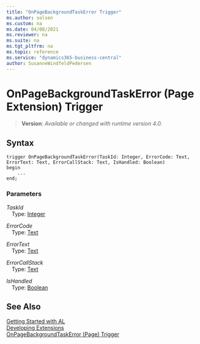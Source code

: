 ```yaml
---
title: "OnPageBackgroundTaskError Trigger"
ms.author: solsen
ms.custom: na
ms.date: 04/08/2021
ms.reviewer: na
ms.suite: na
ms.tgt_pltfrm: na
ms.topic: reference
ms.service: "dynamics365-business-central"
author: SusanneWindfeldPedersen
---
```

[//]: # (START>DO_NOT_EDIT)
[//]: # (IMPORTANT:Do not edit any of the content between here and the END>DO_NOT_EDIT.)
[//]: # (Any modifications should be made in the .xml files in the ModernDev repo.)

# OnPageBackgroundTaskError (Page Extension) Trigger
> **Version**: _Available or changed with runtime version 4.0._




## Syntax
```
trigger OnPageBackgroundTaskError(TaskId: Integer, ErrorCode: Text, ErrorText: Text, ErrorCallStack: Text, IsHandled: Boolean)
begin
    ...
end;
```

### Parameters

*TaskId*  
&emsp;Type: [Integer](../../methods-auto/integer/integer-data-type.md)  
  

*ErrorCode*  
&emsp;Type: [Text](../../methods-auto/text/text-data-type.md)  
  

*ErrorText*  
&emsp;Type: [Text](../../methods-auto/text/text-data-type.md)  
  

*ErrorCallStack*  
&emsp;Type: [Text](../../methods-auto/text/text-data-type.md)  
  

*IsHandled*  
&emsp;Type: [Boolean](../../methods-auto/boolean/boolean-data-type.md)  
  



[//]: # (IMPORTANT: END>DO_NOT_EDIT)
## See Also  
[Getting Started with AL](../devenv-get-started.md)  
[Developing Extensions](../devenv-dev-overview.md)  
[OnPageBackgroundTaskError (Page) Trigger](../page/devenv-onpagebackgroundtaskerror-page-trigger.md)
